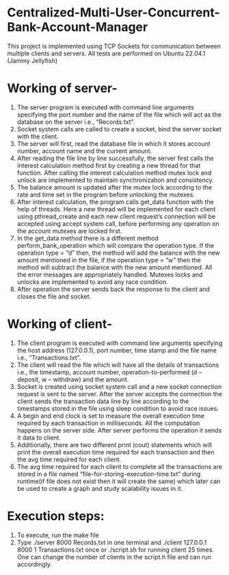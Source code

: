 # Centralized-Multi-User-Concurrent-Bank-Account-Manager

This project is implemented using TCP Sockets for communication between multiple clients and servers.
 All tests are performed on Ubuntu 22.04.1 (Jammy Jellyfish)
# Working of server- 
 1. The server program is executed with command line arguments specifying the port number and the name of the file which will act as the database on the server i.e., “Records.txt”.
 2.  Socket system calls are called to create a socket, bind the server socket with the client.
 3. The server will first, read the database file in which it stores account number, account name and the current amount.
 4. After reading the file line by line successfully, the server first calls the interest calculation method first by creating a new thread for that function. After calling the interest calculation method mutex lock and unlock are implemented to maintain synchronization and consistency.
 5. The balance amount is updated after the mutex lock according to the rate and time set in the program before unlocking the mutexes.
 6. After interest calculation, the program calls get_data function with the help of threads. Here a new thread will be implemented for each client using pthread_create and each new client request’s connection will be accepted using accept system call, before performing any operation 
on the account mutexes are locked first.
 7. In the get_data method there is a different method perform_bank_operation which will compare the operation type. If the operation type = “d” then, the method will add the balance with the new amount mentioned in the file, if the operation type = “w” then the method will subtract the balance with the new amount mentioned. All the error messages are appropriately handled. Mutexes locks and unlocks are implemented to avoid any race condition.
 8. After operation the server sends back the response to the client and closes the file and socket.
 
 # Working of client-
 1. The client program is executed with command line arguments specifying the host address (127.0.0.1), port number, time stamp and the file name i.e., “Transactions.txt”.
 2. The client will read the file which will have all the details of transactions i.e., the timestamp, account number, operation-to-performed (d – deposit, w – withdraw) and the amount.
 3. Socket is created using socket system call and a new socket connection request is sent to the server. After the server accepts the connection the client sends the transaction data line by line according to the timestamps stored in the file using sleep condition to avoid race issues.
 4. A begin and end clock is set to measure the overall execution time required by each transaction in milliseconds. All the computation happens on the server side. After server performs the operation it sends it data to client.
 5. Additionally, there are two different print (cout) statements which will print the overall execution time required for each transaction and then the avg time required for each client.
 6. The avg time required for each client to complete all the transactions are stored in a file named “file-for-storing-execution-time.txt” during runtime(if file does not exist then it will create the same) which later can be used to create a graph and study scalability issues in it.
 
# Execution steps:
 1. To execute, run the make file 
 2. Type ./server 8000 Records.txt in one terminal and ./client 127.0.0.1 8000 1 Transactions.txt once or ./script.sh for running client 25 times. One can change the number of clients in the script.h file and can run accordingly.

